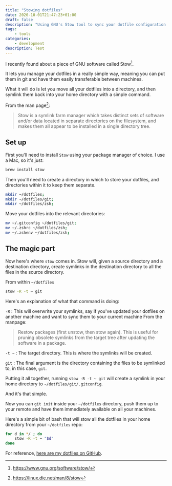 ```yaml
---
title: "Stowing dotfiles"
date: 2020-10-01T21:47:23+01:00
draft: false
description: "Using GNU's Stow tool to sync your dotfile configuration across machines with git!"
tags: 
    - tools
categories: 
    - development
description: Test
---
```


I recently found about a piece of GNU software called Stow[^1].

It lets you manage your dotfiles in a really simple way, meaning you can put them in git and have them easily transferable between machines.

What it will do is let you move all your dotfiles into a directory, and then symlink them back into your home directory with a simple command.

From the man page[^2]:

> Stow is a symlink farm manager which takes distinct sets of software and/or data located in separate
directories on the filesystem, and makes them all appear to be installed in a single directory tree.

## Set up

First you'll need to install `Stow` using your package manager of choice. I use a Mac, so it's just:

```sh
brew install stow
```

Then you'll need to create a directory in which to store your dotfiles, and directories within it to keep them separate.

```sh
mkdir ~/dotfiles;
mkdir ~/dotfiles/git;
mkdir ~/dotfiles/zsh;
```

Move your dotfiles into the relevant directories:

```sh
mv ~/.gitconfig ~/dotfiles/git;
mv ~/.zshrc ~/dotfiles/zsh;
mv ~/.zshenv ~/dotfiles/zsh;
```

## The magic part

Now here's where `stow` comes in. Stow will, given a source directory and a destination directory, create symlinks in the destination directory to all the files in the source directory.

From within `~/dotfiles`

```sh
stow -R -t ~ git
```

Here's an explanation of what that command is doing:

`-R`
: This will overwrite your symlinks, say if you've updated your dotfiles on another machine and want to sync them to your current machine From the manpage:
   > Restow packages (first unstow, then stow again). This is useful for pruning obsolete symlinks
    from the target tree after updating the software in a package.
     
`-t ~`
: The target directory. This is where the symlinks will be created.

`git`
: The final argument is the directory containing the files to be symlinked to, in this case, `git`.

Putting it all together, running `stow -R -t ~ git` will create a symlink in your home directory to `~/dotfiles/git/.gitconfig`.

And it's that simple.

Now you can `git init` inside your `~/dotfiles` directory, push them up to your remote and have them immediately available on all your machines.

Here's a simple bit of bash that will stow all the dotfiles in your home directory from your `~/dotfiles` repo:

```sh
for d in */ ; do
    stow -R -t ~ "$d"
done
```

For reference, [here are my dotfiles on GitHub](https://github.com/mathieuhendey/dotfiles).

[^1]: https://www.gnu.org/software/stow/
[^2]: https://linux.die.net/man/8/stow

